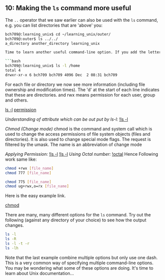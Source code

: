## 10: Making the `ls` command more useful

The `..` operator that we saw earlier can also be used with the `ls` command, e.g. you can list directories that are 'above' you:

```bash
bch709@:learning_unix$ cd ~/learning_unix/outer/
bch709@:outer$ ls ../../
a_directory another_directory learning_unix                                                                                                                  ```

Time to learn another useful command-line option. If you add the letter 'l' to the `ls` command it will give you a longer output compared to the default:

```bash
bch709@:learning_unix$ ls -l /home
total 4
drwxr-xr-x 6 bch709 bch709 4096 Dec  2 08:31 bch709
```
For each file or directory we now see more information (including file ownership and modification times). The 'd' at the start of each line indicates that these are directories. and rwx means permission for each user, group and others.

[ls -l](https://4.bp.blogspot.com/-NCCODMUfO4A/UM4byzdcvRI/AAAAAAAAAqs/ZvMPRC-elwE/s1600/linux_file_permissions.png)
[permission](https://i.stack.imgur.com/3NNb8.png)

*Understanding of attribute which can be out put by ls-l:*
[!ls -l](https://i.stack.imgur.com/Lm5yf.png)

*Chmod (Change mode)*
chmod is the command and system call which is used to change the access permissions of file system objects (files and directories). It is also used to change special mode flags. The request is filtered by the umask. The name is an abbreviation of change mode

*Applying Permission:*
[!ls -l](https://i.stack.imgur.com/DDHXy.png)
[!ls -l](https://i.stack.imgur.com/uNXVy.png)
*Using Octal number:*
[!octal](https://i.stack.imgur.com/9fEAm.png)
Hence Following work same like:
```bash
chmod +rwx [file_name]
chmod 777 [file_name]
```
```bash
chmod 775 [file_name]
chmod ug+rwx,o=rx [file_name]
```
Here is the easy example link.

[chmod](https://chmodcommand.com/)


There are many, many different options for the `ls` command. Try out the following (against any directory of your choice) to see how the output changes.

```bash
ls -l
ls -R
ls -l -t -r
ls -lh
```

Note that the last example combine multiple options but only use one dash. This is a very common way of specifying multiple command-line options. You may be wondering what some of these options are doing. It's time to learn about Unix documentation...
